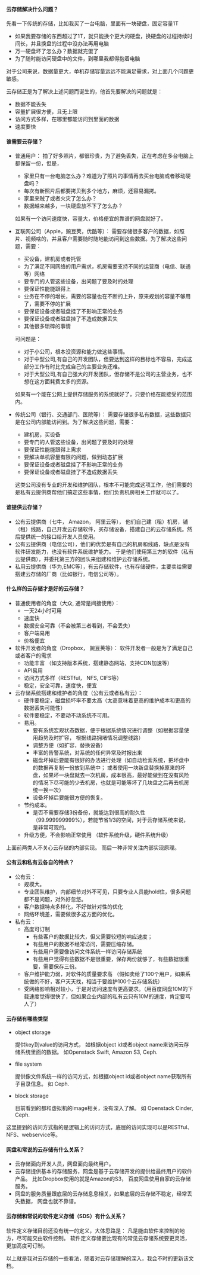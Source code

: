 #### 云存储解决什么问题？
先看一下传统的存储，比如我买了一台电脑，里面有一块硬盘，固定容量1T
* 如果我要存储的东西超过了1T，就只能换个更大的硬盘，换硬盘的过程持续时间长，并且换盘的过程中没办法再用电脑
* 万一硬盘坏了怎么办？数据就完蛋了
* 为了随时能访问硬盘中的文件，到哪里我都得抱着电脑

对于公司来说，数据量更大，单机存储容量远远不能满足需求，对上面几个问题更敏感。

云存储正是为了解决上述问题而诞生的，他首先要解决的问题就是：
* 数据不能丢失
* 容量扩展很方便，且无上限
* 访问方式多样，在哪里都能访问到里面的数据
* 速度要快

#### 谁需要云存储？
* 普通用户： 拍了好多照片，都很珍贵，为了避免丢失，正在考虑在多台电脑上都保留一份，但是，
    * 家里只有一台电脑怎么办？难道为了照片的事情再去买台电脑或者移动硬盘吗？
    * 每次有新照片后都要拷贝到多个地方，麻烦，还容易漏拷。
    * 家里来贼了或者火灾了怎么办？
    * 数据越来越多，一块硬盘放不下了怎么办？
    
  如果有一个访问速度快，容量大，价格便宜的靠谱的网盘就好了。

* 互联网公司（Apple，豌豆荚，优酷等）： 需要存储很多客户的数据，如照片、视频啥的，并且客户需要随时随地能访问到这些数据。为了解决这些问题，需要：
    * 买设备，建机房或者托管
    * 为了满足不同网络的用户需求，机房需要支持不同的运营商（电信、联通等）网络
    * 要专门的人管这些设备，出问题了要及时的处理
    * 要保证性能能跟得上
    * 业务在不停的增长，需要的容量也在不断的上升，原来规划的容量不够用了，需要不停的扩展
    * 要保证设备或者磁盘挂了不影响正常的业务
    * 要保证设备或者磁盘挂了不造成数据丢失
    * 其他很多琐碎的事情
    
    可问题是：
    * 对于小公司，根本没资源和能力做这些事情。
    * 对于中型公司,有自己的开发团队，但要达到这样的目标也不容易，完成这部分工作有时比完成自己的主要业务还难。
    * 对于大型公司,有自己强大的开发团队，但存储不是公司的主营业务，也不想在这方面耗费太多的资源。
    
    如果有一个能在公网上提供存储服务的系统就好了，只要价格在能接受的范围内。
    
* 传统公司（银行、交通部门、医院等）： 需要存储很多私有数据，这些数据只是在公司内部能访问到。为了解决这些问题，需要：
    * 建机房，买设备
    * 要专门的人管这些设备，出问题了要及时的处理
    * 要保证性能能跟得上需求
    * 要解决单机容量有限的问题，做到动态扩展
    * 要保证设备或者磁盘挂了不影响正常的业务
    * 要保证设备或者磁盘挂了不造成数据丢失
    
    这类公司没有专业的开发和维护团队，根本不可能完成这项工作，他们需要的是私有云提供商帮他们搞定这些事情，他们负责机房相关工作就可以了。

#### 谁提供云存储？

* 公有云提供商（七牛， Amazon， 阿里云等）， 他们自己建（租）机房，铺（租）线路，自己开发云存储软件，买存储设备，搭建自己的云存储系统。然后提供统一的接口给开发人员使用。
* 公有云提供商（电信公司），他们的优势是有自己的机房和线路，缺点是没有软件研发能力，也没有软件系统维护能力。 于是他们使用第三方的软件（私有云提供商），并委托第三方的团队来组建和维护云存储系统。
* 私用云提供商（华为,EMC等），有云存储软件，也有存储硬件，主要卖给需要搭建云存储的厂商（比如银行，电信公司等）。

#### 什么样的云存储才是好的云存储？
* 普通使用者的角度（大众, 通常是间接使用）：
    * 一天24小时可用
    * 速度快
    * 数据安全可靠（不会被第三者看到，不会丢失）
    * 客户端易用
    * 价格便宜
* 软件开发者的角度（Dropbox， 豌豆荚等）： 软件开发者一般是为了满足自己或者客户的需求
    * 功能丰富 （如支持版本系统，搭建静态网站，支持CDN加速等）
    * API易用
    * 访问方式多样（RESTful， NFS, CIFS等）
    * 稳定，安全可靠，速度快，便宜
* 云存储系统搭建和维护者的角度（公有云或者私有云）：
    * 硬件要稳定，磁盘损坏率不要太高（太高意味着更高的维护成本和更高的数据丢失可能性）
    * 软件要稳定，不要动不动系统不可用。
    * 易用。
        * 要有系统宏观状态数据，便于根据系统情况进行调整（如根据容量使用趋势及时扩容， 根据线路拥堵情况调整线路）
        * 调整方便（如扩容，替换设备）
        * 丰富的告警系统，对系统的任何异常及时报出来
        * 磁盘坏掉后要能有很好的办法进行处理（如自动检索系统，把坏盘中的数据再复制一份放到系统中； 或者使用一块新盘替换掉原来的坏盘，如果坏一块盘就去一次机房，成本很高，最好能做到在没有风险的情况下尽可能的少去机房，也就是可能等坏了几块盘之后再去机房统一换一次）
        * 设备坏掉后要能很方便的恢复。  
    * 节约成本。
        * 是否不需要存储3份备份，就能达到很高的耐久性（99.999999999%），若能节省1/3的空间，对于云存储系统来说，是非常可观的。
    * 升级方便，不会影响正常使用 （软件系统升级，硬件系统升级）

上面前两类人不关心云存储的内部实现。 而后一种非常关注内部实现原理。

#### 公有云和私有云各自的特点？
* 公有云： 
    * 规模大。
    * 专业团队维护，内部细节对外不可见，只要专业人员能hold住，很多问题都不是问题，对外好忽悠。
    * 客户数据特点多样化，不好做针对性的优化
    * 网络环境差，需要做很多这方面的优化。
* 私有云：
    * 高度可订制
        * 有些客户的数据比较大，但又需要较短的响应速度； 
        * 有些用户的数据不经常访问，需要压缩存储。
        * 有些用户需要像访问文件系统一样访问存储系统
        * 有些用户觉得有些数据不是很重要，保存两份就够了，有些数据很重要，需要保存三份。
    * 客户维护能力弱，对软件的质量要求高 （假如卖给了100个用户，如果系统做的不好，客户天天找，相当于要维护100个云存储系统）
    * 受网络影响相对较小，于是对访问速度有更高要求。（用百度网盘10M的下载速度觉得很快了，但如果企业内部的私有云只有10M的速度，肯定要骂人了）


#### 云存储有哪些类型
* object storage

    提供key到value的访问方式， 如根据object id或者object name来访问云存储系统里面的数据。 如Openstack Swift, Amazon S3, Ceph.
* file system

    提供像文件系统一样的访问方式，如根据object id或者object name获取所有子目录信息。 如 Ceph.
* block storage 

    目前看到的都和虚拟机的image相关，没有深入了解。 如 Openstack Cinder, Ceph.
    
    
这里提到的访问方式指的是逻辑上的访问方式，底层的访问实现可以是RESTful、NFS、webservice等。

    
#### 网盘和常说的云存储有什么关系？

* 云存储面向开发人员，网盘面向最终用户。
* 云存储提供基本的存储服务，网盘是基于云存储开发的提供给最终用户的软件产品。 比如Dropbox使用的就是Amazon的S3， 百度网盘使用自家的云存储服务。 
* 网盘的服务质量跟底层的云存储息息相关，如果底层的云存储不稳定，经常丢失数据， 网盘也就不靠谱。

#### 云存储和常说的软件定义存储（SDS）有什么关系？
软件定义存储目前还没有统一的定义，大体思路是： 凡是能由软件来控制的地方，尽可能交由软件控制。
软件定义存储要比现有的常见云存储系统要更灵活，更加高度可订制。

以上就是我对云存储的一些看法，随着对云存储理解的深入，我会不时的更新该文档。
